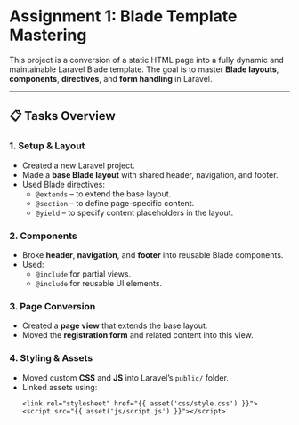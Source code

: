 # Assignment 1: Blade Template Mastering

This project is a conversion of a static HTML page into a fully dynamic and maintainable Laravel Blade template. The goal is to master **Blade layouts**, **components**, **directives**, and **form handling** in Laravel.

---

## 📋 Tasks Overview

### 1. Setup & Layout

-   Created a new Laravel project.
-   Made a **base Blade layout** with shared header, navigation, and footer.
-   Used Blade directives:
    -   `@extends` – to extend the base layout.
    -   `@section` – to define page-specific content.
    -   `@yield` – to specify content placeholders in the layout.

### 2. Components

-   Broke **header**, **navigation**, and **footer** into reusable Blade components.
-   Used:
    -   `@include` for partial views.
    -   `@include` for reusable UI elements.

### 3. Page Conversion

-   Created a **page view** that extends the base layout.
-   Moved the **registration form** and related content into this view.

### 4. Styling & Assets

-   Moved custom **CSS** and **JS** into Laravel’s `public/` folder.
-   Linked assets using:
    ```blade
    <link rel="stylesheet" href="{{ asset('css/style.css') }}">
    <script src="{{ asset('js/script.js') }}"></script>
    ```
